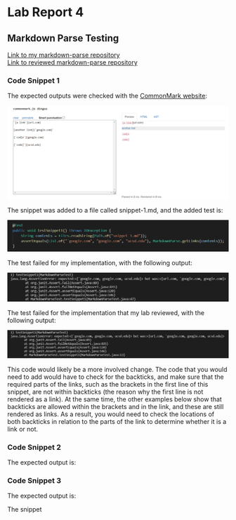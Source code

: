 # Lab Report 4
## Markdown Parse Testing

[Link to my markdown-parse repository](https://github.com/adutta4/markdown-parse)  
[Link to reviewed markdown-parse repository](https://github.com/pvijay03/markdown-parse)

### Code Snippet 1
The expected outputs were checked with the [CommonMark website](https://spec.commonmark.org/dingus/): 

![s1-output](s1output.png)

The snippet was added to a file called snippet-1.md, and the added test is: 

![snippet1](snippet1.png)

The test failed for my implementation, with the following output: 

![s1fail](s1-fail.png)

The test failed for the implementation that my lab reviewed, with the following output: 

![s1-fail-review](s1-fail-r.png)

This code would likely be a more involved change. The code that you would need to add would have to check for the backticks, and make sure that the required parts of the links, such as the brackets in the first line of this snippet, are not within backticks (the reason why the first line is not rendered as a link). At the same time, the other examples below show that backticks are allowed within the brackets and in the link, and these are still rendered as links. As a result, you would need to check the locations of both backticks in relation to the parts of the link to determine whether it is a link or not. 

### Code Snippet 2
The expected output is: 



### Code Snippet 3
The expected output is: 


The snippet